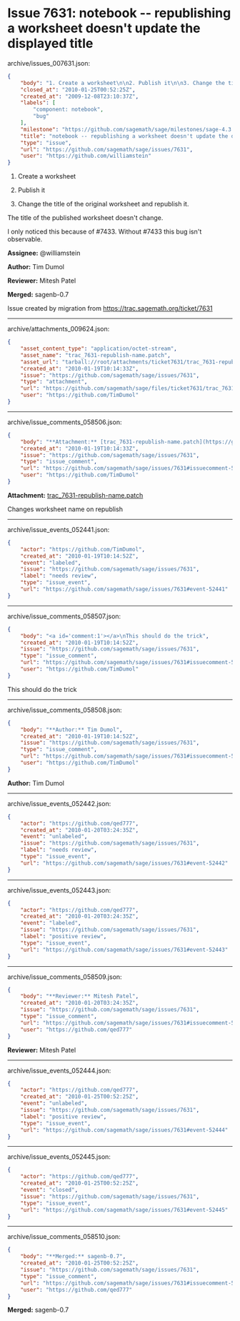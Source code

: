 # Issue 7631: notebook -- republishing a worksheet doesn't update the displayed title

archive/issues_007631.json:
```json
{
    "body": "1. Create a worksheet\n\n2. Publish it\n\n3. Change the title of the original worksheet and republish it.\n\nThe title of the published worksheet doesn't change. \n\nI only noticed this because of #7433.  Without #7433 this bug isn't observable. \n\n**Assignee:** @williamstein\n\n**Author:** Tim Dumol\n\n**Reviewer:** Mitesh Patel\n\n**Merged:** sagenb-0.7\n\nIssue created by migration from https://trac.sagemath.org/ticket/7631\n\n",
    "closed_at": "2010-01-25T00:52:25Z",
    "created_at": "2009-12-08T23:10:37Z",
    "labels": [
        "component: notebook",
        "bug"
    ],
    "milestone": "https://github.com/sagemath/sage/milestones/sage-4.3.2",
    "title": "notebook -- republishing a worksheet doesn't update the displayed title",
    "type": "issue",
    "url": "https://github.com/sagemath/sage/issues/7631",
    "user": "https://github.com/williamstein"
}
```
1. Create a worksheet

2. Publish it

3. Change the title of the original worksheet and republish it.

The title of the published worksheet doesn't change. 

I only noticed this because of #7433.  Without #7433 this bug isn't observable. 

**Assignee:** @williamstein

**Author:** Tim Dumol

**Reviewer:** Mitesh Patel

**Merged:** sagenb-0.7

Issue created by migration from https://trac.sagemath.org/ticket/7631





---

archive/attachments_009624.json:
```json
{
    "asset_content_type": "application/octet-stream",
    "asset_name": "trac_7631-republish-name.patch",
    "asset_url": "tarball://root/attachments/ticket7631/trac_7631-republish-name.patch",
    "created_at": "2010-01-19T10:14:33Z",
    "issue": "https://github.com/sagemath/sage/issues/7631",
    "type": "attachment",
    "url": "https://github.com/sagemath/sage/files/ticket7631/trac_7631-republish-name.patch",
    "user": "https://github.com/TimDumol"
}
```



---

archive/issue_comments_058506.json:
```json
{
    "body": "**Attachment:** [trac_7631-republish-name.patch](https://github.com/sagemath/sage/files/ticket7631/trac_7631-republish-name.patch)\n\nChanges worksheet name on republish",
    "created_at": "2010-01-19T10:14:33Z",
    "issue": "https://github.com/sagemath/sage/issues/7631",
    "type": "issue_comment",
    "url": "https://github.com/sagemath/sage/issues/7631#issuecomment-58506",
    "user": "https://github.com/TimDumol"
}
```

**Attachment:** [trac_7631-republish-name.patch](https://github.com/sagemath/sage/files/ticket7631/trac_7631-republish-name.patch)

Changes worksheet name on republish



---

archive/issue_events_052441.json:
```json
{
    "actor": "https://github.com/TimDumol",
    "created_at": "2010-01-19T10:14:52Z",
    "event": "labeled",
    "issue": "https://github.com/sagemath/sage/issues/7631",
    "label": "needs review",
    "type": "issue_event",
    "url": "https://github.com/sagemath/sage/issues/7631#event-52441"
}
```



---

archive/issue_comments_058507.json:
```json
{
    "body": "<a id='comment:1'></a>\nThis should do the trick",
    "created_at": "2010-01-19T10:14:52Z",
    "issue": "https://github.com/sagemath/sage/issues/7631",
    "type": "issue_comment",
    "url": "https://github.com/sagemath/sage/issues/7631#issuecomment-58507",
    "user": "https://github.com/TimDumol"
}
```

<a id='comment:1'></a>
This should do the trick



---

archive/issue_comments_058508.json:
```json
{
    "body": "**Author:** Tim Dumol",
    "created_at": "2010-01-19T10:14:52Z",
    "issue": "https://github.com/sagemath/sage/issues/7631",
    "type": "issue_comment",
    "url": "https://github.com/sagemath/sage/issues/7631#issuecomment-58508",
    "user": "https://github.com/TimDumol"
}
```

**Author:** Tim Dumol



---

archive/issue_events_052442.json:
```json
{
    "actor": "https://github.com/qed777",
    "created_at": "2010-01-20T03:24:35Z",
    "event": "unlabeled",
    "issue": "https://github.com/sagemath/sage/issues/7631",
    "label": "needs review",
    "type": "issue_event",
    "url": "https://github.com/sagemath/sage/issues/7631#event-52442"
}
```



---

archive/issue_events_052443.json:
```json
{
    "actor": "https://github.com/qed777",
    "created_at": "2010-01-20T03:24:35Z",
    "event": "labeled",
    "issue": "https://github.com/sagemath/sage/issues/7631",
    "label": "positive review",
    "type": "issue_event",
    "url": "https://github.com/sagemath/sage/issues/7631#event-52443"
}
```



---

archive/issue_comments_058509.json:
```json
{
    "body": "**Reviewer:** Mitesh Patel",
    "created_at": "2010-01-20T03:24:35Z",
    "issue": "https://github.com/sagemath/sage/issues/7631",
    "type": "issue_comment",
    "url": "https://github.com/sagemath/sage/issues/7631#issuecomment-58509",
    "user": "https://github.com/qed777"
}
```

**Reviewer:** Mitesh Patel



---

archive/issue_events_052444.json:
```json
{
    "actor": "https://github.com/qed777",
    "created_at": "2010-01-25T00:52:25Z",
    "event": "unlabeled",
    "issue": "https://github.com/sagemath/sage/issues/7631",
    "label": "positive review",
    "type": "issue_event",
    "url": "https://github.com/sagemath/sage/issues/7631#event-52444"
}
```



---

archive/issue_events_052445.json:
```json
{
    "actor": "https://github.com/qed777",
    "created_at": "2010-01-25T00:52:25Z",
    "event": "closed",
    "issue": "https://github.com/sagemath/sage/issues/7631",
    "type": "issue_event",
    "url": "https://github.com/sagemath/sage/issues/7631#event-52445"
}
```



---

archive/issue_comments_058510.json:
```json
{
    "body": "**Merged:** sagenb-0.7",
    "created_at": "2010-01-25T00:52:25Z",
    "issue": "https://github.com/sagemath/sage/issues/7631",
    "type": "issue_comment",
    "url": "https://github.com/sagemath/sage/issues/7631#issuecomment-58510",
    "user": "https://github.com/qed777"
}
```

**Merged:** sagenb-0.7
